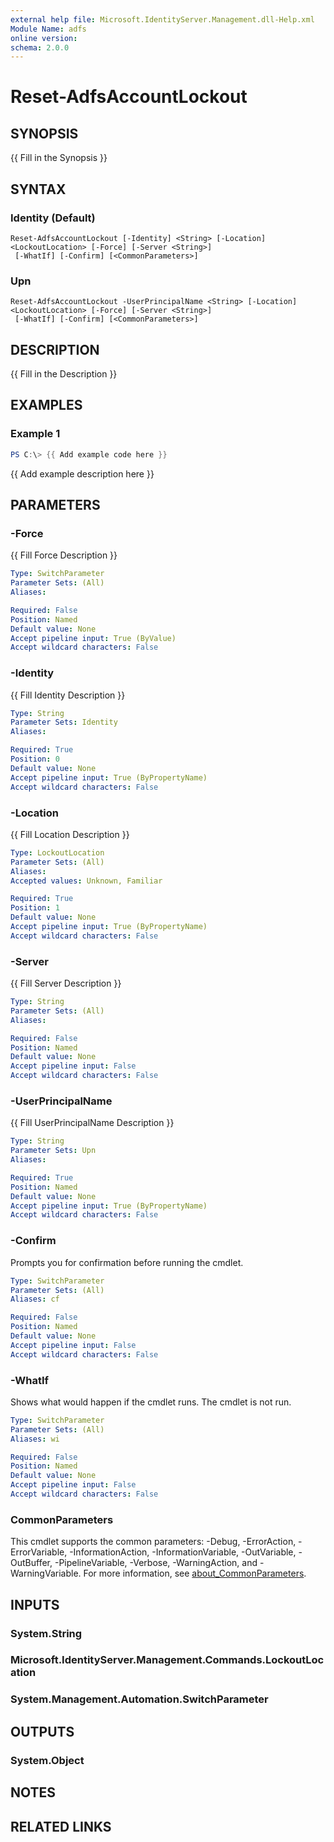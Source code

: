 ```yaml
---
external help file: Microsoft.IdentityServer.Management.dll-Help.xml
Module Name: adfs
online version:
schema: 2.0.0
---
```


# Reset-AdfsAccountLockout

## SYNOPSIS
{{ Fill in the Synopsis }}

## SYNTAX

### Identity (Default)
```
Reset-AdfsAccountLockout [-Identity] <String> [-Location] <LockoutLocation> [-Force] [-Server <String>]
 [-WhatIf] [-Confirm] [<CommonParameters>]
```

### Upn
```
Reset-AdfsAccountLockout -UserPrincipalName <String> [-Location] <LockoutLocation> [-Force] [-Server <String>]
 [-WhatIf] [-Confirm] [<CommonParameters>]
```

## DESCRIPTION
{{ Fill in the Description }}

## EXAMPLES

### Example 1
```powershell
PS C:\> {{ Add example code here }}
```

{{ Add example description here }}

## PARAMETERS

### -Force
{{ Fill Force Description }}

```yaml
Type: SwitchParameter
Parameter Sets: (All)
Aliases:

Required: False
Position: Named
Default value: None
Accept pipeline input: True (ByValue)
Accept wildcard characters: False
```

### -Identity
{{ Fill Identity Description }}

```yaml
Type: String
Parameter Sets: Identity
Aliases:

Required: True
Position: 0
Default value: None
Accept pipeline input: True (ByPropertyName)
Accept wildcard characters: False
```

### -Location
{{ Fill Location Description }}

```yaml
Type: LockoutLocation
Parameter Sets: (All)
Aliases:
Accepted values: Unknown, Familiar

Required: True
Position: 1
Default value: None
Accept pipeline input: True (ByPropertyName)
Accept wildcard characters: False
```

### -Server
{{ Fill Server Description }}

```yaml
Type: String
Parameter Sets: (All)
Aliases:

Required: False
Position: Named
Default value: None
Accept pipeline input: False
Accept wildcard characters: False
```

### -UserPrincipalName
{{ Fill UserPrincipalName Description }}

```yaml
Type: String
Parameter Sets: Upn
Aliases:

Required: True
Position: Named
Default value: None
Accept pipeline input: True (ByPropertyName)
Accept wildcard characters: False
```

### -Confirm
Prompts you for confirmation before running the cmdlet.

```yaml
Type: SwitchParameter
Parameter Sets: (All)
Aliases: cf

Required: False
Position: Named
Default value: None
Accept pipeline input: False
Accept wildcard characters: False
```

### -WhatIf
Shows what would happen if the cmdlet runs.
The cmdlet is not run.

```yaml
Type: SwitchParameter
Parameter Sets: (All)
Aliases: wi

Required: False
Position: Named
Default value: None
Accept pipeline input: False
Accept wildcard characters: False
```

### CommonParameters
This cmdlet supports the common parameters: -Debug, -ErrorAction, -ErrorVariable, -InformationAction, -InformationVariable, -OutVariable, -OutBuffer, -PipelineVariable, -Verbose, -WarningAction, and -WarningVariable. For more information, see [about_CommonParameters](https://go.microsoft.com/fwlink/?LinkID=113216).

## INPUTS

### System.String

### Microsoft.IdentityServer.Management.Commands.LockoutLocation

### System.Management.Automation.SwitchParameter

## OUTPUTS

### System.Object
## NOTES

## RELATED LINKS
